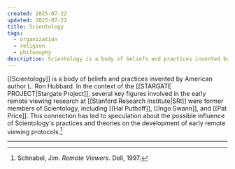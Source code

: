 ```yaml
---
created: 2025-07-22
updated: 2025-07-22
title: Scientology
tags:
  - organization
  - religion
  - philosophy
description: Scientology is a body of beliefs and practices invented by American author L. Ron Hubbard, often described as a cult or a new religious movement.
---
```


[[Scientology]] is a body of beliefs and practices invented by American author L. Ron Hubbard. In the context of the [[STARGATE PROJECT|Stargate Project]], several key figures involved in the early remote viewing research at [[Stanford Research Institute|SRI]] were former members of Scientology, including [[Hal Puthoff]], [[Ingo Swann]], and [[Pat Price]]. This connection has led to speculation about the possible influence of Scientology's practices and theories on the development of early remote viewing protocols.[^1]

---

[^1]: Schnabel, Jim. *Remote Viewers*. Dell, 1997.